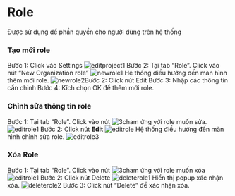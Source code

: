 # Role 
Được sử dụng để phần quyền cho người dùng trên hệ thống
###	Tạo mới role
Bước 1:	Click vào Settings
![editproject1](https://user-images.githubusercontent.com/105435351/198542962-561f6562-2d76-4583-9b93-376b476493b8.png)
Bước 2:	Tại tab “Role”. Click vào nút “New Organization role”
![newrole1](https://user-images.githubusercontent.com/105435351/198692362-2950cb9c-d572-466f-a2fd-e08e88cd88bf.png)
Hệ thống điều hướng đến màn hình thêm mới role.
![newrole2](https://user-images.githubusercontent.com/105435351/198692366-7d8a128a-3e8d-4c02-aace-29d8509c1305.png)Bước 2:	Click nút Edit
Bước 3:	Nhập các thông tin cần chỉnh
Bước 4:	Kích chọn OK để thêm mới role.

### Chỉnh sửa thông tin role
Bước 1:	Tại tab “Role”. Click vào nút ![3cham](https://user-images.githubusercontent.com/105435351/197490871-756491bf-bdbc-460f-9a51-9b27ed4240c7.png)  ứng với role muốn sửa.
![editrole1](https://user-images.githubusercontent.com/105435351/198692350-b348f8e6-da96-40cf-a046-039124226987.png)
Bước 2:	Click nút **Edit**
![editrole](https://user-images.githubusercontent.com/105435351/198692355-7feb4a06-5316-4bfc-afe0-fefa2b33c13e.png)
Hệ thống điều hướng đến màn hình chỉnh sửa role.
![editrole3](https://user-images.githubusercontent.com/105435351/198692360-c80d8459-50d7-470d-b70d-cdeeb5f05add.png)
###	Xóa Role
Bước 1:	Tại tab “Role”. Click vào nút ![3cham](https://user-images.githubusercontent.com/105435351/197490871-756491bf-bdbc-460f-9a51-9b27ed4240c7.png)  ứng với role muốn xóa
![editrole1](https://user-images.githubusercontent.com/105435351/198692350-b348f8e6-da96-40cf-a046-039124226987.png)
Bước 2:	Click nút Delete
![deleterole1](https://user-images.githubusercontent.com/105435351/198692369-ccd70cae-2833-479e-998e-fa6480ef206a.png)
Hiển thị popup xác nhận xóa.
![deleterole2](https://user-images.githubusercontent.com/105435351/198692343-b793b0bb-3a3e-4042-a4fb-074567a9b91c.png)
Bước 3:	Click nút “Delete” để xác nhận xóa.
